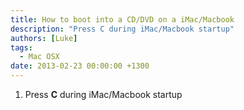```yaml
---
title: How to boot into a CD/DVD on a iMac/Macbook
description: "Press C during iMac/Macbook startup"
authors: [Luke]
tags:
  - Mac OSX
date: 2013-02-23 00:00:00 +1300
---
```

  1. Press **C** during iMac/Macbook startup